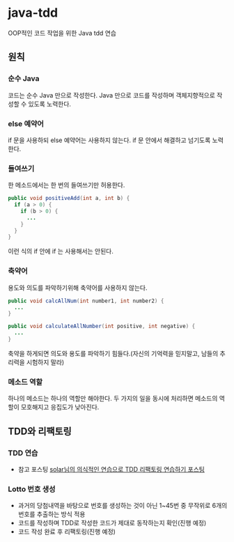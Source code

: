 # java-tdd

OOP적인 코드 작업을 위한 Java tdd 연습

## 원칙

### 순수 Java

코드는 순수 Java 만으로 작성한다. Java 만으로 코드를 작성하며 객체지향적으로 작성할 수 있도록 노력한다.

### else 예약어

if 문을 사용하되 else 예약어는 사용하지 않는다. if 문 안에서 해결하고 넘기도록 노력한다.

### 들여쓰기

한 메소드에서는 한 번의 들여쓰기만 허용한다. 

```java
public void positiveAdd(int a, int b) {
  if (a > 0) {
    if (b > 0) {
      ...
    }
  }
}
```

이런 식의 if 안에 if 는 사용해서는 안된다.

### 축약어

용도와 의도를 파악하기위해 축약어를 사용하지 않는다.

```java
public void calcAllNum(int number1, int number2) {
  ...
}

public void calculateAllNumber(int positive, int negative) {
  ...
}
```

축약을 하게되면 의도와 용도를 파악하기 힘들다.(자신의 기억력을 믿지말고, 남들의 추리력을 시험하지 말라)

### 메소드 역할

하나의 메소드는 하나의 역할만 해야한다. 두 가지의 일을 동시에 처리하면 메소드의 역할이 모호해지고 응집도가 낮아진다.

## TDD와 리팩토링

### TDD 연습

- 참고 포스팅 [solar님의 의식적인 연습으로 TDD 리팩토링 연습하기 포스팅](https://velog.io/@solar/자바지기-의식적인-연습으로-TDD-리팩토링-연습하기)

### Lotto 번호 생성

- 과거의 당첨내역을 바탕으로 번호를 생성하는 것이 아닌 1~45번 중 무작위로 6개의 번호를 추출하는 방식 적용
- 코드를 작성하며 TDD로 작성한 코드가 제대로 동작하는지 확인(진행 예정)
- 코드 작성 완료 후 리팩토링(진행 예정)
